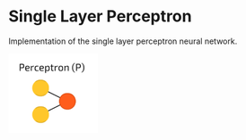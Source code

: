 # Single Layer Perceptron
Implementation of the single layer perceptron neural network. 

![](https://github.com/talha-riaz/single-layer-perceptron/blob/master/img/p.png)
